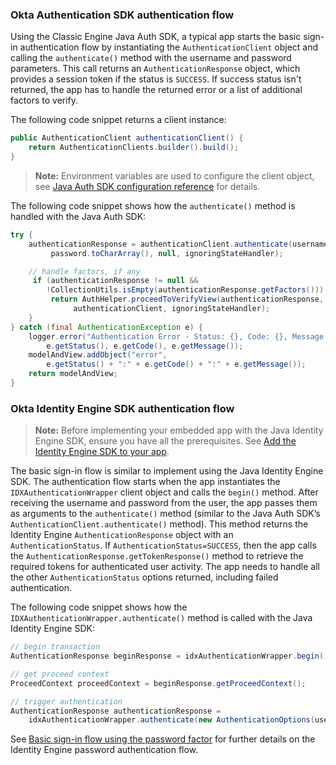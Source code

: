 ### Okta Authentication SDK authentication flow

Using the Classic Engine Java Auth SDK, a typical app starts the basic sign-in authentication flow by instantiating the `AuthenticationClient` object and calling the `authenticate()` method with the username and password parameters. This call returns an `AuthenticationResponse` object, which provides a session token if the status is `SUCCESS`. If success status isn't returned, the app has to handle the returned error or a list of additional factors to verify.

The following code snippet returns a client instance:

```java
public AuthenticationClient authenticationClient() {
    return AuthenticationClients.builder().build();
}
```

> **Note:** Environment variables are used to configure the client object, see [Java Auth SDK configuration reference](https://github.com/okta/okta-auth-java#configuration-reference) for details.

The following code snippet shows how the `authenticate()` method is handled with the Java Auth SDK:

```java
try {
    authenticationResponse = authenticationClient.authenticate(username,
         password.toCharArray(), null, ignoringStateHandler);

    // handle factors, if any
     if (authenticationResponse != null &&
        !CollectionUtils.isEmpty(authenticationResponse.getFactors())) {
         return AuthHelper.proceedToVerifyView(authenticationResponse,
              authenticationClient, ignoringStateHandler);
    }
} catch (final AuthenticationException e) {
    logger.error("Authentication Error - Status: {}, Code: {}, Message: {}",
        e.getStatus(), e.getCode(), e.getMessage());
    modelAndView.addObject("error",
        e.getStatus() + ":" + e.getCode() + ":" + e.getMessage());
    return modelAndView;
}
```

### Okta Identity Engine SDK authentication flow

> **Note:** Before implementing your embedded app with the Java Identity Engine SDK, ensure you have all the prerequisites. See [Add the Identity Engine SDK to your app](/docs/guides/oie-upgrade-add-sdk-to-your-app/java/main/).

The basic sign-in flow is similar to implement using the Java Identity Engine SDK. The authentication flow starts when the app instantiates the `IDXAuthenticationWrapper` client object and calls the `begin()` method. After receiving the username and password from the user, the app passes them as arguments to the  `authenticate()` method (similar to the Java Auth SDK’s `AuthenticationClient.authenticate()` method). This method returns the Identity Engine `AuthenticationResponse` object with an `AuthenticationStatus`. If `AuthenticationStatus=SUCCESS`, then the app calls the `AuthenticationResponse.getTokenResponse()` method to retrieve the required tokens for authenticated user activity. The app needs to handle all the other `AuthenticationStatus` options returned, including failed authentication.

The following code snippet shows how the `IDXAuthenticationWrapper.authenticate()` method is called with the Java Identity Engine SDK:

```java
// begin transaction
AuthenticationResponse beginResponse = idxAuthenticationWrapper.begin();

// get proceed context
ProceedContext proceedContext = beginResponse.getProceedContext();

// trigger authentication
AuthenticationResponse authenticationResponse =
    idxAuthenticationWrapper.authenticate(new AuthenticationOptions(username, password.toCharArray()), proceedContext);
```

See [Basic sign-in flow using the password factor](/docs/guides/oie-embedded-sdk-use-case-basic-sign-in/java/main/) for further details on the Identity Engine password authentication flow.
